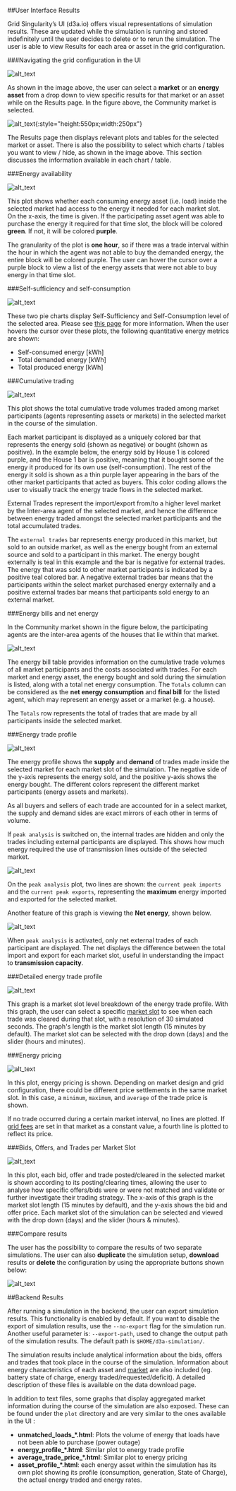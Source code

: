 ##User Interface Results

Grid Singularity’s UI (d3a.io) offers visual representations of simulation results. These are updated while the simulation is running and stored indefinitely until the user decides to delete or to rerun the simulation. The user is able to view Results for each area or asset in the grid configuration.

###Navigating the grid configuration in the UI

![alt_text](img/results-1.png)

As shown in the image above, the user can select a **market** or an **energy asset** from a drop down to view specific results for that market or an asset while on the Results page. In the figure above, the Community market is selected.

![alt_text](img/results-2.png){:style="height:550px;width:250px"}

The Results page then displays relevant plots and tables for the selected market or asset. There is also the possibility to select which charts / tables you want to view / hide, as shown in the image above. This section discusses the information available in each chart / table.

###Energy availability

![alt_text](img/results-3.png)

This plot shows whether each consuming energy asset (i.e. load) inside the selected market had access to the energy it needed for each market slot. On the x-axis, the time is given. If the participating asset agent was able to purchase the energy it required for that time slot, the block will be colored **green**. If not, it will be colored **purple**.

The granularity of the plot is **one hour**, so if there was a trade interval within the hour in which the agent was not able to buy the demanded energy, the entire block will be colored purple. The user can hover the cursor over a purple block to view a list of the energy assets that were not able to buy energy in that time slot.

###Self-sufficiency and self-consumption

![alt_text](img/results-4.png)

These two pie charts display Self-Sufficiency and Self-Consumption level of the selected area. Please see [this page](self-sufficiency-consumption.md) for more information. When the user hovers the cursor over these plots, the following quantitative energy metrics are shown:

*   Self-consumed energy [kWh]
*   Total demanded energy [kWh]
*   Total produced energy [kWh]

###Cumulative trading

![alt_text](img/results-5.png)

This plot shows the total cumulative trade volumes traded among market participants (agents representing assets or markets) in the selected market in the course of the simulation. 

Each market participant is displayed as a uniquely colored bar that represents the energy sold (shown as negative) or bought (shown as positive). In the example below, the energy sold by House 1 is colored purple, and the House 1 bar is positive, meaning that it bought some of the energy it produced for its own use (self-consumption). The rest of the energy it sold is shown as a thin purple layer appearing in the bars of the other market participants that acted as buyers. This color coding allows the user to visually track the energy trade flows in the selected market.

External Trades represent the import/export from/to a higher level market by the Inter-area agent of the selected market, and hence the difference between energy traded amongst the selected market participants and the total accumulated trades.

The `external trades` bar represents energy produced in this market, but sold to an outside market, as well as the energy bought from an external source and sold to a participant in this market. The energy bought externally is teal in this example and the bar is negative for external trades. The energy that was sold to other market participants is indicated by a positive teal colored bar. A negative external trades bar means that the participants within the select market purchased energy externally and a positive external trades bar means that participants sold energy to an external market.

###Energy bills and net energy

In the Community market shown in the figure below, the participating agents are the inter-area agents of the houses that lie within that market.

![alt_text](img/results-6.png)

The energy bill table provides information on the cumulative trade volumes of all market participants and the costs associated with trades. For each market and energy asset, the energy bought and sold during the simulation is listed, along with a total net energy consumption. The `Totals` column can be considered as the **net energy consumption** and **final bill** for the listed agent, which may represent an energy asset or a market (e.g. a house).

The `Totals` row represents the total of trades that are made by all participants inside the selected market.

###Energy trade profile

![alt_text](img/results-7.png)

The energy profile shows the **supply** and **demand** of trades made inside the selected market for each market slot of the simulation. The negative side of the y-axis represents the energy sold, and the positive y-axis shows the energy bought. The different colors represent the different market participants (energy assets and markets).

As all buyers and sellers of each trade are accounted for in a select market, the supply and demand sides are exact mirrors of each other in terms of volume.

If `peak analysis` is switched on, the internal trades are hidden and only the trades including external participants are displayed. This shows how much energy required the use of transmission lines outside of the selected market.

![alt_text](img/results-8.png)

On the `peak analysis` plot, two lines are shown: the `current peak imports` and the `current peak exports`, representing the **maximum** energy imported and exported for the selected market.

Another feature of this graph is viewing the **Net energy**, shown below.

![alt_text](img/results-9.png)


When `peak analysis` is activated, only net external trades of each participant are displayed. The net displays the difference between the total import and export for each market slot, useful in understanding the impact to **transmission capacity**.

###Detailed energy trade profile

![alt_text](img/results-10.png)

This graph is a market slot level breakdown of the energy trade profile. With this graph, the user can select a specific [market slot](markets.md) to see when each trade was cleared during that slot, with a resolution of 30 simulated seconds. The graph's length is the market slot length (15 minutes by default). The market slot can be selected with the drop down (days) and the slider (hours and minutes).

###Energy pricing

![alt_text](img/results-11.png)

In this plot, energy pricing is shown. Depending on market design and grid configuration, there could be different price settlements in the same market slot. In this case, a `minimum`, `maximum`, and `average` of the trade price is shown.

If no trade occurred during a certain market interval, no lines are plotted. If [grid fees](grid-fees.md) are set in that market as a constant value, a fourth line is plotted to reflect its price.

###Bids, Offers, and Trades per Market Slot

![alt_text](img/results-12.png)

In this plot, each bid, offer and trade posted/cleared in the selected market is shown according to its posting/clearing times, allowing the user to analyse how specific offers/bids were or were not matched and validate or further investigate their trading strategy. The x-axis of this graph is the market slot length (15 minutes by default), and the y-axis shows the bid and offer price. Each market slot of the simulation can be selected and viewed with the drop down (days) and the slider (hours & minutes).

###Compare results

The user has the possibility to compare the results of two separate simulations. The user can also **duplicate** the simulation setup, **download** results or **delete** the configuration by using the appropriate buttons shown below:

![alt_text](img/results-13.png)

##Backend Results

After running a simulation in the backend, the user can export simulation results. This functionality is enabled by default. If you want to disable the export of simulation results, use the `--no-export` flag for the simulation run. Another useful parameter is: `--export-path`, used to change the output path of the simulation results. The default path is `$HOME/d3a-simulation/`.

The simulation results include analytical information about the bids, offers and trades that took place in the course of the simulation. Information about energy characteristics of each asset and [market](model-markets.md) are also included (eg. battery state of charge, energy traded/requested/deficit). A detailed description of these files is available on the data download page.

In addition to text files, some graphs that display aggregated market information during the course of the simulation are also exposed. These can be found under the `plot` directory and are very similar to the ones available in the UI :

*   **unmatched_loads_*.html**: Plots the volume of energy that loads have not been able to purchase (power outage)
*   **energy_profile_*.html**: Similar plot to energy trade profile
*   **average_trade_price_*.html**: Similar plot to energy pricing
*   **asset_profile_*.html**: each energy asset within the simulation has its own plot showing its profile (consumption, generation, State of Charge), the actual energy traded and energy rates.